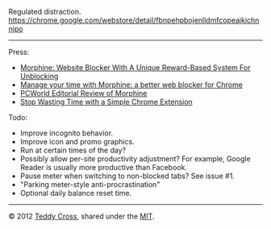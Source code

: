 Regulated distraction. https://chrome.google.com/webstore/detail/fbnpehpbojenlldmfcopeajkichnnjpo

---

Press:

* [Morphine: Website Blocker With A Unique Reward-Based System For Unblocking](http://www.addictivetips.com/web/morphine-chrome-website-blocker-with-unique-reward-based-unblocking/)
* [Manage your time with Morphine: a better web blocker for Chrome](http://www.freewaregenius.com/2012/06/20/manage-your-time-with-morphine-a-better-web-blocker-for-chrome/)
* [PCWorld Editorial Review of Morphine](http://www.pcworld.com/downloads/file/fid,232036-order,4/description.html)
* [Stop Wasting Time with a Simple Chrome Extension](http://revision3.com/tzdaily/morphine-productivity)

Todo:

* Improve incognito behavior.
* Improve icon and promo graphics.
* Run at certain times of the day?
* Possibly allow per-site productivity adjustment? For example, Google Reader is usually more productive than Facebook.
* Pause meter when switching to non-blocked tabs? See issue #1.
* "Parking meter-style anti-procrastination"
* Optional daily balance reset time.

---

© 2012 [Teddy Cross](http://tkaz.ec), shared under the [MIT](http://www.opensource.org/licenses/MIT).
